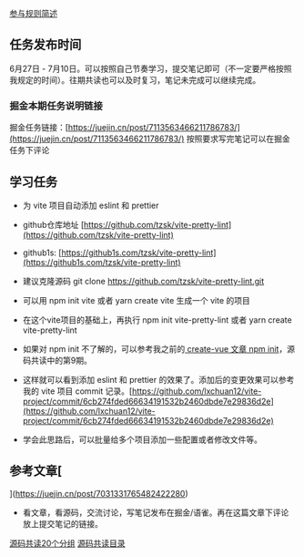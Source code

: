 [参与规则简述](https://www.yuque.com/ruochuan12/notice/gm51y6?view=doc_embed)
## 任务发布时间
6月27日 - 7月10日。可以按照自己节奏学习，提交笔记即可（不一定要严格按照我规定的时间）。往期共读也可以及时复习，笔记未完成可以继续完成。
### 掘金本期任务说明链接

掘金任务链接：[https://juejin.cn/post/7113563466211786783/](https://juejin.cn/post/7113563466211786783/)
按照要求写完笔记可以在掘金任务下评论
## 学习任务

- 为 vite 项目自动添加 eslint 和 prettier
- github仓库地址 [https://github.com/tzsk/vite-pretty-lint](https://github.com/tzsk/vite-pretty-lint)
- github1s: [https://github1s.com/tzsk/vite-pretty-lint](https://github1s.com/tzsk/vite-pretty-lint)
- 建议克隆源码 git clone https://github.com/tzsk/vite-pretty-lint.git

- 可以用 npm init vite 或者 yarn create vite 生成一个 vite 的项目
- 在这个vite项目的基础上，再执行 npm init vite-pretty-lint 或者 yarn create vite-pretty-lint
- 如果对 npm init 不了解的，可以参考我之前的[ create-vue 文章 npm init](https://juejin.cn/post/7018344866811740173#heading-2)，源码共读中的第9期。
- 这样就可以看到添加 eslint 和 prettier 的效果了。添加后的变更效果可以参考我的 vite 项目 commit 记录。[https://github.com/lxchuan12/vite-project/commit/6cb274fded66634191532b2460dbde7e29836d2e](https://github.com/lxchuan12/vite-project/commit/6cb274fded66634191532b2460dbde7e29836d2e)
- 学会此思路后，可以批量给多个项目添加一些配置或者修改文件等。
## 参考文章[
](https://juejin.cn/post/7031331765482422280)

- 看文章，看源码，交流讨论，写笔记发布在掘金/语雀。再在这篇文章下评论放上提交笔记的链接。


[源码共读20个分组](https://www.yuque.com/go/doc/56866898?view=doc_embed)
[源码共读目录](https://www.yuque.com/go/doc/55657026?view=doc_embed)
